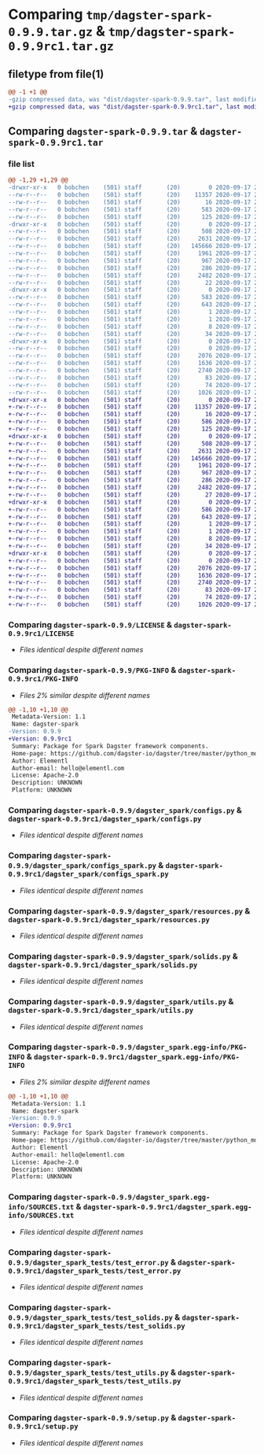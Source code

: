 # Comparing `tmp/dagster-spark-0.9.9.tar.gz` & `tmp/dagster-spark-0.9.9rc1.tar.gz`

## filetype from file(1)

```diff
@@ -1 +1 @@
-gzip compressed data, was "dist/dagster-spark-0.9.9.tar", last modified: Thu Sep 17 21:27:42 2020, max compression
+gzip compressed data, was "dist/dagster-spark-0.9.9rc1.tar", last modified: Thu Sep 17 21:07:39 2020, max compression
```

## Comparing `dagster-spark-0.9.9.tar` & `dagster-spark-0.9.9rc1.tar`

### file list

```diff
@@ -1,29 +1,29 @@
-drwxr-xr-x   0 bobchen    (501) staff       (20)        0 2020-09-17 21:27:42.000000 dagster-spark-0.9.9/
--rw-r--r--   0 bobchen    (501) staff       (20)    11357 2020-09-17 21:24:45.000000 dagster-spark-0.9.9/LICENSE
--rw-r--r--   0 bobchen    (501) staff       (20)       16 2020-09-17 21:24:45.000000 dagster-spark-0.9.9/MANIFEST.in
--rw-r--r--   0 bobchen    (501) staff       (20)      583 2020-09-17 21:27:42.000000 dagster-spark-0.9.9/PKG-INFO
--rw-r--r--   0 bobchen    (501) staff       (20)      125 2020-09-17 21:24:45.000000 dagster-spark-0.9.9/README.md
-drwxr-xr-x   0 bobchen    (501) staff       (20)        0 2020-09-17 21:27:42.000000 dagster-spark-0.9.9/dagster_spark/
--rw-r--r--   0 bobchen    (501) staff       (20)      508 2020-09-17 21:24:45.000000 dagster-spark-0.9.9/dagster_spark/__init__.py
--rw-r--r--   0 bobchen    (501) staff       (20)     2631 2020-09-17 21:24:45.000000 dagster-spark-0.9.9/dagster_spark/configs.py
--rw-r--r--   0 bobchen    (501) staff       (20)   145666 2020-09-17 21:24:45.000000 dagster-spark-0.9.9/dagster_spark/configs_spark.py
--rw-r--r--   0 bobchen    (501) staff       (20)     1961 2020-09-17 21:24:45.000000 dagster-spark-0.9.9/dagster_spark/resources.py
--rw-r--r--   0 bobchen    (501) staff       (20)      967 2020-09-17 21:24:45.000000 dagster-spark-0.9.9/dagster_spark/solids.py
--rw-r--r--   0 bobchen    (501) staff       (20)      286 2020-09-17 21:24:45.000000 dagster-spark-0.9.9/dagster_spark/types.py
--rw-r--r--   0 bobchen    (501) staff       (20)     2482 2020-09-17 21:24:45.000000 dagster-spark-0.9.9/dagster_spark/utils.py
--rw-r--r--   0 bobchen    (501) staff       (20)       22 2020-09-17 21:24:45.000000 dagster-spark-0.9.9/dagster_spark/version.py
-drwxr-xr-x   0 bobchen    (501) staff       (20)        0 2020-09-17 21:27:42.000000 dagster-spark-0.9.9/dagster_spark.egg-info/
--rw-r--r--   0 bobchen    (501) staff       (20)      583 2020-09-17 21:27:41.000000 dagster-spark-0.9.9/dagster_spark.egg-info/PKG-INFO
--rw-r--r--   0 bobchen    (501) staff       (20)      643 2020-09-17 21:27:42.000000 dagster-spark-0.9.9/dagster_spark.egg-info/SOURCES.txt
--rw-r--r--   0 bobchen    (501) staff       (20)        1 2020-09-17 21:27:41.000000 dagster-spark-0.9.9/dagster_spark.egg-info/dependency_links.txt
--rw-r--r--   0 bobchen    (501) staff       (20)        1 2020-09-17 21:27:41.000000 dagster-spark-0.9.9/dagster_spark.egg-info/not-zip-safe
--rw-r--r--   0 bobchen    (501) staff       (20)        8 2020-09-17 21:27:41.000000 dagster-spark-0.9.9/dagster_spark.egg-info/requires.txt
--rw-r--r--   0 bobchen    (501) staff       (20)       34 2020-09-17 21:27:41.000000 dagster-spark-0.9.9/dagster_spark.egg-info/top_level.txt
-drwxr-xr-x   0 bobchen    (501) staff       (20)        0 2020-09-17 21:27:42.000000 dagster-spark-0.9.9/dagster_spark_tests/
--rw-r--r--   0 bobchen    (501) staff       (20)        0 2020-09-17 21:24:45.000000 dagster-spark-0.9.9/dagster_spark_tests/__init__.py
--rw-r--r--   0 bobchen    (501) staff       (20)     2076 2020-09-17 21:24:45.000000 dagster-spark-0.9.9/dagster_spark_tests/test_error.py
--rw-r--r--   0 bobchen    (501) staff       (20)     1636 2020-09-17 21:24:45.000000 dagster-spark-0.9.9/dagster_spark_tests/test_solids.py
--rw-r--r--   0 bobchen    (501) staff       (20)     2740 2020-09-17 21:24:45.000000 dagster-spark-0.9.9/dagster_spark_tests/test_utils.py
--rw-r--r--   0 bobchen    (501) staff       (20)       83 2020-09-17 21:24:45.000000 dagster-spark-0.9.9/dagster_spark_tests/test_version.py
--rw-r--r--   0 bobchen    (501) staff       (20)       74 2020-09-17 21:27:42.000000 dagster-spark-0.9.9/setup.cfg
--rw-r--r--   0 bobchen    (501) staff       (20)     1026 2020-09-17 21:24:45.000000 dagster-spark-0.9.9/setup.py
+drwxr-xr-x   0 bobchen    (501) staff       (20)        0 2020-09-17 21:07:39.000000 dagster-spark-0.9.9rc1/
+-rw-r--r--   0 bobchen    (501) staff       (20)    11357 2020-09-17 21:04:59.000000 dagster-spark-0.9.9rc1/LICENSE
+-rw-r--r--   0 bobchen    (501) staff       (20)       16 2020-09-17 21:04:59.000000 dagster-spark-0.9.9rc1/MANIFEST.in
+-rw-r--r--   0 bobchen    (501) staff       (20)      586 2020-09-17 21:07:39.000000 dagster-spark-0.9.9rc1/PKG-INFO
+-rw-r--r--   0 bobchen    (501) staff       (20)      125 2020-09-17 21:04:59.000000 dagster-spark-0.9.9rc1/README.md
+drwxr-xr-x   0 bobchen    (501) staff       (20)        0 2020-09-17 21:07:39.000000 dagster-spark-0.9.9rc1/dagster_spark/
+-rw-r--r--   0 bobchen    (501) staff       (20)      508 2020-09-17 21:04:59.000000 dagster-spark-0.9.9rc1/dagster_spark/__init__.py
+-rw-r--r--   0 bobchen    (501) staff       (20)     2631 2020-09-17 21:04:59.000000 dagster-spark-0.9.9rc1/dagster_spark/configs.py
+-rw-r--r--   0 bobchen    (501) staff       (20)   145666 2020-09-17 21:04:59.000000 dagster-spark-0.9.9rc1/dagster_spark/configs_spark.py
+-rw-r--r--   0 bobchen    (501) staff       (20)     1961 2020-09-17 21:04:59.000000 dagster-spark-0.9.9rc1/dagster_spark/resources.py
+-rw-r--r--   0 bobchen    (501) staff       (20)      967 2020-09-17 21:04:59.000000 dagster-spark-0.9.9rc1/dagster_spark/solids.py
+-rw-r--r--   0 bobchen    (501) staff       (20)      286 2020-09-17 21:04:59.000000 dagster-spark-0.9.9rc1/dagster_spark/types.py
+-rw-r--r--   0 bobchen    (501) staff       (20)     2482 2020-09-17 21:04:59.000000 dagster-spark-0.9.9rc1/dagster_spark/utils.py
+-rw-r--r--   0 bobchen    (501) staff       (20)       27 2020-09-17 21:04:59.000000 dagster-spark-0.9.9rc1/dagster_spark/version.py
+drwxr-xr-x   0 bobchen    (501) staff       (20)        0 2020-09-17 21:07:39.000000 dagster-spark-0.9.9rc1/dagster_spark.egg-info/
+-rw-r--r--   0 bobchen    (501) staff       (20)      586 2020-09-17 21:07:39.000000 dagster-spark-0.9.9rc1/dagster_spark.egg-info/PKG-INFO
+-rw-r--r--   0 bobchen    (501) staff       (20)      643 2020-09-17 21:07:39.000000 dagster-spark-0.9.9rc1/dagster_spark.egg-info/SOURCES.txt
+-rw-r--r--   0 bobchen    (501) staff       (20)        1 2020-09-17 21:07:39.000000 dagster-spark-0.9.9rc1/dagster_spark.egg-info/dependency_links.txt
+-rw-r--r--   0 bobchen    (501) staff       (20)        1 2020-09-17 21:07:39.000000 dagster-spark-0.9.9rc1/dagster_spark.egg-info/not-zip-safe
+-rw-r--r--   0 bobchen    (501) staff       (20)        8 2020-09-17 21:07:39.000000 dagster-spark-0.9.9rc1/dagster_spark.egg-info/requires.txt
+-rw-r--r--   0 bobchen    (501) staff       (20)       34 2020-09-17 21:07:39.000000 dagster-spark-0.9.9rc1/dagster_spark.egg-info/top_level.txt
+drwxr-xr-x   0 bobchen    (501) staff       (20)        0 2020-09-17 21:07:39.000000 dagster-spark-0.9.9rc1/dagster_spark_tests/
+-rw-r--r--   0 bobchen    (501) staff       (20)        0 2020-09-17 21:04:59.000000 dagster-spark-0.9.9rc1/dagster_spark_tests/__init__.py
+-rw-r--r--   0 bobchen    (501) staff       (20)     2076 2020-09-17 21:04:59.000000 dagster-spark-0.9.9rc1/dagster_spark_tests/test_error.py
+-rw-r--r--   0 bobchen    (501) staff       (20)     1636 2020-09-17 21:04:59.000000 dagster-spark-0.9.9rc1/dagster_spark_tests/test_solids.py
+-rw-r--r--   0 bobchen    (501) staff       (20)     2740 2020-09-17 21:04:59.000000 dagster-spark-0.9.9rc1/dagster_spark_tests/test_utils.py
+-rw-r--r--   0 bobchen    (501) staff       (20)       83 2020-09-17 21:04:59.000000 dagster-spark-0.9.9rc1/dagster_spark_tests/test_version.py
+-rw-r--r--   0 bobchen    (501) staff       (20)       74 2020-09-17 21:07:39.000000 dagster-spark-0.9.9rc1/setup.cfg
+-rw-r--r--   0 bobchen    (501) staff       (20)     1026 2020-09-17 21:04:59.000000 dagster-spark-0.9.9rc1/setup.py
```

### Comparing `dagster-spark-0.9.9/LICENSE` & `dagster-spark-0.9.9rc1/LICENSE`

 * *Files identical despite different names*

### Comparing `dagster-spark-0.9.9/PKG-INFO` & `dagster-spark-0.9.9rc1/PKG-INFO`

 * *Files 2% similar despite different names*

```diff
@@ -1,10 +1,10 @@
 Metadata-Version: 1.1
 Name: dagster-spark
-Version: 0.9.9
+Version: 0.9.9rc1
 Summary: Package for Spark Dagster framework components.
 Home-page: https://github.com/dagster-io/dagster/tree/master/python_modules/libraries/dagster-spark
 Author: Elementl
 Author-email: hello@elementl.com
 License: Apache-2.0
 Description: UNKNOWN
 Platform: UNKNOWN
```

### Comparing `dagster-spark-0.9.9/dagster_spark/configs.py` & `dagster-spark-0.9.9rc1/dagster_spark/configs.py`

 * *Files identical despite different names*

### Comparing `dagster-spark-0.9.9/dagster_spark/configs_spark.py` & `dagster-spark-0.9.9rc1/dagster_spark/configs_spark.py`

 * *Files identical despite different names*

### Comparing `dagster-spark-0.9.9/dagster_spark/resources.py` & `dagster-spark-0.9.9rc1/dagster_spark/resources.py`

 * *Files identical despite different names*

### Comparing `dagster-spark-0.9.9/dagster_spark/solids.py` & `dagster-spark-0.9.9rc1/dagster_spark/solids.py`

 * *Files identical despite different names*

### Comparing `dagster-spark-0.9.9/dagster_spark/utils.py` & `dagster-spark-0.9.9rc1/dagster_spark/utils.py`

 * *Files identical despite different names*

### Comparing `dagster-spark-0.9.9/dagster_spark.egg-info/PKG-INFO` & `dagster-spark-0.9.9rc1/dagster_spark.egg-info/PKG-INFO`

 * *Files 2% similar despite different names*

```diff
@@ -1,10 +1,10 @@
 Metadata-Version: 1.1
 Name: dagster-spark
-Version: 0.9.9
+Version: 0.9.9rc1
 Summary: Package for Spark Dagster framework components.
 Home-page: https://github.com/dagster-io/dagster/tree/master/python_modules/libraries/dagster-spark
 Author: Elementl
 Author-email: hello@elementl.com
 License: Apache-2.0
 Description: UNKNOWN
 Platform: UNKNOWN
```

### Comparing `dagster-spark-0.9.9/dagster_spark.egg-info/SOURCES.txt` & `dagster-spark-0.9.9rc1/dagster_spark.egg-info/SOURCES.txt`

 * *Files identical despite different names*

### Comparing `dagster-spark-0.9.9/dagster_spark_tests/test_error.py` & `dagster-spark-0.9.9rc1/dagster_spark_tests/test_error.py`

 * *Files identical despite different names*

### Comparing `dagster-spark-0.9.9/dagster_spark_tests/test_solids.py` & `dagster-spark-0.9.9rc1/dagster_spark_tests/test_solids.py`

 * *Files identical despite different names*

### Comparing `dagster-spark-0.9.9/dagster_spark_tests/test_utils.py` & `dagster-spark-0.9.9rc1/dagster_spark_tests/test_utils.py`

 * *Files identical despite different names*

### Comparing `dagster-spark-0.9.9/setup.py` & `dagster-spark-0.9.9rc1/setup.py`

 * *Files identical despite different names*

